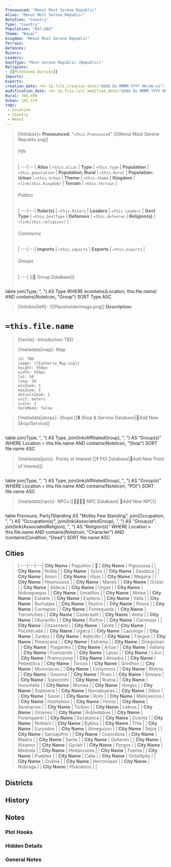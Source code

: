 ```yaml
---
Pronounced: "Menut Most Serene Republic"
Alias: "Menut Most Serene Republic"
NoteIcon: "Country"
Type: "Country"
Population: "847,664"
Theme: "Naval"
Kingdom: "Menut Most Serene Republic"
Terrain:
Defences: 
Rulers: 
Leaders: 
GovtType: "Most Serene Republic (Republic)"
Religions:
- [[Minetesmo Deities]]
Imports:
Exports:
creation_date: <%+ tp.file.creation_date("dddd Do MMMM YYYY HH:mm:ss") %> 
modification_date: <%+ tp.file.last_modified_date("dddd Do MMMM YYYY HH:mm:ss") %>
Rural: 704,490
Urban: 143,174
tags:
 - Location
 - Country
 - Menut
---
```


> [!infobox]+
> **Pronounced:**  "`=this.Pronounced`"
> ![[Menut Most Serene Republic.svg]]
> ###### Info
>  |
> ---|---|
> **Alias** | `=this.alias` |
> **Type** | `=this.type` |
> **Population** | `=this.population` |
> **Population: Rural** | `=this.Rural` |
> **Population: Urban** | `=this.Urban` |
> **Theme** | `=this.theme` |
> **Kingdom** | `=link(this.Kingdom)` |
> **Terrain** | `=this.terrain` |
> ###### Politics
>  |
> ---|---|
> **Ruler(s)** | `=this.Rulers` |
> **Leaders** | `=this.Leaders` |
> **Govt Type** | `=this.GovtType` |
> **Defenses** | `=this.defences` |
> **Religion(s)** | `=link(this.religions)` |
> ###### Commerce
>  |
> ---|---|
> **Imports** | `=this.imports` |
> **Exports** | `=this.exports` |
> ###### Groups
>  |
> ---|
[[🔰 Group Database]]
> ```dataview 
table join(Type, ", ") AS Type
WHERE econtains(Location, this.file.name) AND contains(NoteIcon, "Group")
SORT Type ASC

> [!infobox|left]- 
> ![[Placeholderimage.png]]
> **Description:** 

# **`=this.file.name`**
> [!recite]- Introduction
TBD

> [!metadata|map]- Map
> ```leaflet
> id: TBD
> image: [[Eatheria_Map.svg]]
> height: 550px
> width: 550px
> lat: 50
> long: 50
> minZoom: 1
> maxZoom: 5
> defaultZoom: 1
> unit: meters
> scale: 1
> darkMode: false
> ```

> [!metadata|shops]- Shops
> [[💲 Shop & Service Database|📝Add New Shop/Service]]
> ```dataview
table join(Type, ", ") AS Type, join(link(AffiliatedGroup), ", ") AS "Group(s)"
WHERE Location = this.file.name AND contains(NoteIcon, "Shop")
SORT file.name ASC

> [!metadata|pois]- Points of Interest
> [[❓ POI Database|📝Add New Point of Interest]]
> ```dataview
table join(Type, ", ") AS Type, join(link(AffiliatedGroup), ", ") AS "Group(s)"
WHERE Location = this.file.name AND contains(NoteIcon, "POI")
SORT file.name ASC

> [!metadata|npcs]- NPCs
> [[👨‍👩‍👧‍👦 NPC Database| 📝Add New NPC]]
> ```dataview
table Pronouns, Party1Standing AS "Motley Few Standing", join(Occupation, ", ") AS "Occupation(s)", join(link(AssociatedGroup), ", ") AS "Group(s)", join(link(AssociatedReligion), ", ") AS "Religion(s)"
WHERE Location = this.file.name AND contains(NoteIcon, "Character") AND !contains(Condition, "Dead")
SORT file.name ASC

## Cities

>  |
> ---|---|---|
> **City Name** | Paguilmo | 🏰 | 
> **City Name** | Pigoscosa |  | 
> **City Name** | Nobla |  | 
> **City Name** | Sytos |  | 
> **City Name** | Saudeca |  | 
> **City Name** | Ainon |  | 
> **City Name** | Hijos |  | 
> **City Name** | Megana |  | 
> **City Name** | Hesmossos |  | 
> **City Name** | Manes |  | 
> **City Name** | Orizizi |  | 
> **City Name** | Aldeca |  | 
> **City Name** | Urgaz |  | 
> **City Name** | Nobraquegas |  | 
> **City Name** | Umatillos |  | 
> **City Name** | Molea |  | 
> **City Name** | Estable |  | 
> **City Name** | Esplena |  | 
> **City Name** | Valla |  | 
> **City Name** | Burtuejas |  | 
> **City Name** | Skylcis |  | 
> **City Name** | Pesos |  | 
> **City Name** | Cornapon |  | 
> **City Name** | Fontequeda |  | 
> **City Name** | Tierninches |  | 
> **City Name** | Casterastil |  | 
> **City Name** | Areta |  | 
> **City Name** | Olluranillo |  | 
> **City Name** | Riofrio |  | 
> **City Name** | Carrevojo |  | 
> **City Name** | Citasenanil |  | 
> **City Name** | Talote |  | 
> **City Name** | Pocetecada |  | 
> **City Name** | Ugeca |  | 
> **City Name** | Laomega |  | 
> **City Name** | Zardos |  | 
> **City Name** | Aldecillo |  | 
> **City Name** | Tiergos |  | 
> **City Name** | Piniescana |  | 
> **City Name** | Estriena |  | 
> **City Name** | Drieguman |  | 
> **City Name** | Viagantes |  | 
> **City Name** | Artue |  | 
> **City Name** | Vallana |  | 
> **City Name** | Fuentando |  | 
> **City Name** | Lavas |  | 
> **City Name** | Lilco |  | 
> **City Name** | Pramurzona |  | 
> **City Name** | Almadra |  | 
> **City Name** | Pebestilca |  | 
> **City Name** | Torcos |  | 
> **City Name** | Orinthon |  | 
> **City Name** | Muroniacos |  | 
> **City Name** | Crolymnos |  | 
> **City Name** | Rhitros |  | 
> **City Name** | Gourma |  | 
> **City Name** | Phais |  | 
> **City Name** | Soniara |  | 
> **City Name** | Soporinthi |  | 
> **City Name** | Ruena |  | 
> **City Name** | Hurontella |  | 
> **City Name** | Monala |  | 
> **City Name** | Horges |  | 
> **City Name** | Sopesera |  | 
> **City Name** | Numabueras |  | 
> **City Name** | Dikon |  | 
> **City Name** | Suron |  | 
> **City Name** | Rolis |  | 
> **City Name** | Melioseicos |  | 
> **City Name** | Histhekion |  | 
> **City Name** | Honta |  | 
> **City Name** | Seranarme |  | 
> **City Name** | Torban |  | 
> **City Name** | Lekros |  | 
> **City Name** | Omanes |  | 
> **City Name** | Robledabue |  | 
> **City Name** | Poranquerin |  | 
> **City Name** | Escatanca |  | 
> **City Name** | Ocenta |  | 
> **City Name** | Noblant |  | 
> **City Name** | Byblos |  | 
> **City Name** | Trita |  | 
> **City Name** | Eurondos |  | 
> **City Name** | Almeguzon |  | 
> **City Name** | Sejos |  | 
> **City Name** | Sanzajofrin |  | 
> **City Name** | Cosoralota |  | 
> **City Name** | Mados |  | 
> **City Name** | Santa |  | 
> **City Name** | Gallanes |  | 
> **City Name** | Alzamur |  | 
> **City Name** | Gyrian |  | 
> **City Name** | Pyrgos |  | 
> **City Name** | Medrola |  | 
> **City Name** | Hedanconta |  | 
> **City Name** | Fuenta |  | 
> **City Name** | Puebles |  | 
> **City Name** | Calla |  | 
> **City Name** | Ontatilpita |  | 
> **City Name** | Ondina |  | 
> **City Name** | Herronsase |  | 
> **City Name** | Nobraga |  | 
> **City Name** | Phacamos |  | 
> 


## Districts


## History


## Notes
### Plot Hooks


### Hidden Details


### General Notes

